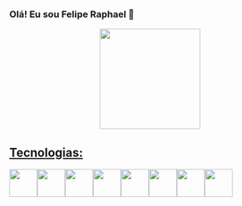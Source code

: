 ### Olá! Eu sou Felipe Raphael 👋
          
  <div align="center">
    <a href="https://github.com/frcelipe7">
    <img height="180em" src="https://github-readme-stats.vercel.app/api/top-langs/?username=frcelipe7&layout=compact&langs_count=7&theme=dracula"/>
  </div>

  <div>
    <h2>Tecnologias:</h2>
    <div style="display: flex;" class="tecnologias">
      <img width="50px;" height="50px;" src="https://cdn.jsdelivr.net/gh/devicons/devicon/icons/html5/html5-original.svg" />
      <img width="50px;" height="50px;" src="https://cdn.jsdelivr.net/gh/devicons/devicon/icons/css3/css3-original.svg" />
      <img width="50px;" height="50px;" src="https://cdn.jsdelivr.net/gh/devicons/devicon/icons/javascript/javascript-original.svg" />
      <img width="50px;" height="50px;" src="https://cdn.jsdelivr.net/gh/devicons/devicon/icons/python/python-original.svg" />
      <img width="50px;" height="50px;" src="https://cdn.jsdelivr.net/gh/devicons/devicon/icons/django/django-plain-wordmark.svg" />
      <img width="50px;" height="50px;" src="https://cdn.jsdelivr.net/gh/devicons/devicon/icons/react/react-original.svg" />
      <img width="50px;" height="50px;" src="https://cdn.jsdelivr.net/gh/devicons/devicon/icons/git/git-original.svg" />
      <img width="50px;" height="50px;" src="https://cdn.jsdelivr.net/gh/devicons/devicon/icons/sass/sass-original.svg" />
    </div>
  </div>
